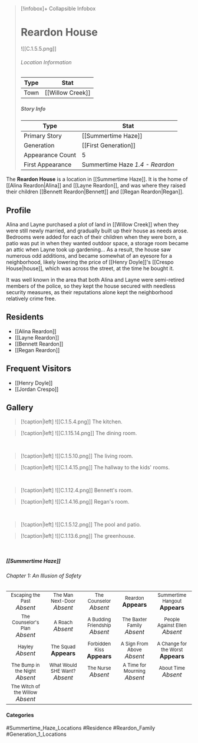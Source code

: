 > [!infobox]+ Collapsible Infobox
> # Reardon House
> ![[C.1.5.5.png]] 
> ###### Location Information
> | Type | Stat | 
> | ---- | ---- | 
> | Town | [[Willow Creek]] | 
> 
> ##### Story Info
> | Type | Stat | 
> | ---- | ---- | 
> | Primary Story | [[Summertime Haze]] | 
> | Generation | [[First Generation]]|
> | Appearance Count | 5 | 
> | First Appearance | Summertime Haze *1.4 - Reardon*

The **Reardon House** is a location in [[Summertime Haze]]. It is the home of [[Alina Reardon|Alina]] and [[Layne Reardon]], and was where they raised their children [[Bennett Reardon|Bennett]] and [[Regan Reardon|Regan]].

## Profile
Alina and Layne purchased a plot of land in [[Willow Creek]] when they were still newly married, and gradually built up their house as needs arose. Bedrooms were added for each of their children when they were born, a patio was put in when they wanted outdoor space, a storage room became an attic when Layne took up gardening... As a result, the house saw numerous odd additions, and became somewhat of an eyesore for a neighborhood, likely lowering the price of [[Henry Doyle]]'s [[Crespo House|house]], which was across the street, at the time he bought it.

It was well known in the area that both Alina and Layne were semi-retired members of the police, so they kept the house secured with needless security measures, as their reputations alone kept the neighborhood relatively crime free.

## Residents
- [[Alina Reardon]]
- [[Layne Reardon]]
- [[Bennett Reardon]]
- [[Regan Reardon]]

## Frequent Visitors
- [[Henry Doyle]]
- [[Jordan Crespo]]

## Gallery
> [!caption|left]
> ![[C.1.5.4.png]] 
> The kitchen.

> [!caption|left]
> ![[C.1.15.14.png]] 
> The dining room.

<br style="clear:both; margin: 0; padding: 0" />

> [!caption|left]
> ![[C.1.5.10.png]] 
> The living room.

> [!caption|left]
> ![[C.1.4.15.png]] 
> The hallway to the kids' rooms.

<br style="clear:both; margin: 0; padding: 0" />

> [!caption|left]
> ![[C.1.12.4.png]] 
> Bennett's room.

> [!caption|left]
> ![[C.1.4.16.png]] 
> Regan's room.

<br style="clear:both; margin: 0; padding: 0" />

> [!caption|left]
> ![[C.1.5.12.png]] 
> The pool and patio.

> [!caption|left]
> ![[C.1.13.6.png]] 
> The greenhouse.

<br style="clear:both; margin: 0; padding: 0" />

##### [[Summertime Haze]]
###### Chapter 1: An Illusion of Safety
|                                                                       |     |     |     |     |
| --------------------------------------------------------------------- | --- | --- | --- | --- |
| <center><font size=2>Escaping the Past<br><font size=3>*Absent*  | <center><font size=2>The Man Next-Door<br><font size=3>*Absent* | <center><font size=2>The Counselor<br><font size=3>*Absent* | <center><font size=2>Reardon<br><font size=3>**Appears** | <center><font size=2>Summertime Hangout<br><font size=3>**Appears**|
| <center><font size=2>The Counselor's Plan<br><font size=3>*Absent*| <center><font size=2>A Roach<br><font size=3>*Absent* | <center><font size=2>A Budding Friendship<br><font size=3>*Absent*| <center><font size=2>The Baxter Family<br><font size=3>*Absent* | <center><font size=2>People Against Ellen<br><font size=3>*Absent* |
| <center><font size=2>Hayley<br><font size=3>*Absent*  | <center><font size=2>The Squad<br><font size=3>**Appears** | <center><font size=2>Forbidden Kiss<br><font size=3>**Appears**| <center><font size=2>A Sign From Above<br><font size=3>*Absent*| <center><font size=2>A Change for the Worst<br><font size=3>**Appears** |
| <center><font size=2>The Bump in the Night<br><font size=3>*Absent*  | <center><font size=2>What Would SHE Want?<br><font size=3>*Absent* | <center><font size=2>The Nurse<br><font size=3>*Absent* | <center><font size=2>A Time for Mourning<br><font size=3>*Absent*| <center><font size=2>About Time<br><font size=3>*Absent* |
| <center><font size=2>The Witch of the Willow<br><font size=3>*Absent* |

#### Categories
#Summertime_Haze_Locations #Residence #Reardon_Family #Generation_1_Locations